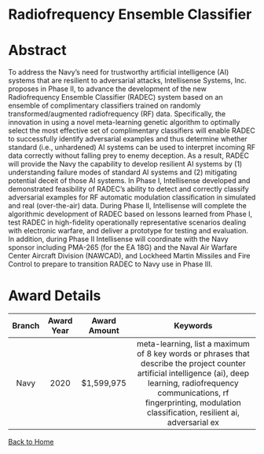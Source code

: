 
Radiofrequency Ensemble Classifier
==================================

# Abstract


To address the Navy’s need for trustworthy artificial intelligence (AI) systems that are resilient to adversarial attacks, Intellisense Systems, Inc. proposes in Phase II, to advance the development of the new Radiofrequency Ensemble Classifier (RADEC) system based on an ensemble of complimentary classifiers trained on randomly transformed/augmented radiofrequency (RF) data. Specifically, the innovation in using a novel meta-learning genetic algorithm to optimally select the most effective set of complimentary classifiers will enable RADEC to successfully identify adversarial examples and thus determine whether standard (i.e., unhardened) AI systems can be used to interpret incoming RF data correctly without falling prey to enemy deception. As a result, RADEC will provide the Navy the capability to develop resilient AI systems by (1) understanding failure modes of standard AI systems and (2) mitigating potential deceit of those AI systems. In Phase I, Intellisense developed and demonstrated feasibility of RADEC’s ability to detect and correctly classify adversarial examples for RF automatic modulation classification in simulated and real (over-the-air) data. During Phase II, Intellisense will complete the algorithmic development of RADEC based on lessons learned from Phase I, test RADEC in high-fidelity operationally representative scenarios dealing with electronic warfare, and deliver a prototype for testing and evaluation. In addition, during Phase II Intellisense will coordinate with the Navy sponsor including PMA-265 (for the EA 18G) and the Naval Air Warfare Center Aircraft Division (NAWCAD), and Lockheed Martin Missiles and Fire Control to prepare to transition RADEC to Navy use in Phase III.  

# Award Details

|Branch|Award Year|Award Amount|Keywords|
| :---: | :---: | :---: | :---: |
|Navy|2020|$1,599,975|meta-learning, list a maximum of 8 key words or phrases that describe the project counter artificial intelligence (ai), deep learning, radiofrequency communications, rf fingerprinting, modulation classification, resilient ai, adversarial ex|
  
  


[Back to Home](https://github.com/chrischow/dod_sbir_awards#2083)
